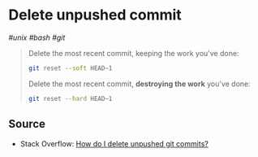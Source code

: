 # Delete unpushed commit

_#unix_ _#bash_ _#git_

> Delete the most recent commit, keeping the work you've done:
>
> ```bash
> git reset --soft HEAD~1
> ```
>
> Delete the most recent commit, **destroying the work** you've done:
>
> ```bash
> git reset --hard HEAD~1
> ```

## Source

- Stack Overflow: [How do I delete unpushed git commits?](https://stackoverflow.com/a/3197432/2040520)

